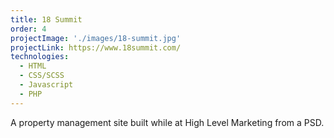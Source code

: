 ```yaml
---
title: 18 Summit
order: 4
projectImage: './images/18-summit.jpg'
projectLink: https://www.18summit.com/
technologies:
  - HTML
  - CSS/SCSS
  - Javascript
  - PHP
---
```

A property management site built while at High Level Marketing from a PSD.